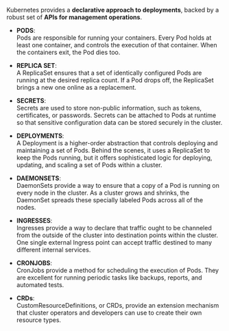 Kubernetes provides a **declarative approach to deployments**, backed by a robust set of **APIs for management operations**.

+ **PODS**:  
Pods are responsible for running your containers. Every Pod holds at least one container, and controls the execution of that container. When the containers exit, the Pod dies too.

+ **REPLICA SET**:  
A ReplicaSet ensures that a set of identically configured Pods are running at the desired replica count. If a Pod drops off, the ReplicaSet brings a new one online as a replacement.

+ **SECRETS**:  
Secrets are used to store non-public information, such as tokens, certificates, or passwords. Secrets can be attached to Pods at runtime so that sensitive configuration data can be stored securely in the cluster.

+ **DEPLOYMENTS**:  
A Deployment is a higher-order abstraction that controls deploying and maintaining a set of Pods. Behind the scenes, it uses a ReplicaSet to keep the Pods running, but it offers sophisticated logic for deploying, updating, and scaling a set of Pods within a cluster.

+ **DAEMONSETS**:  
DaemonSets provide a way to ensure that a copy of a Pod is running on every node in the cluster. As a cluster grows and shrinks, the DaemonSet spreads these specially labeled Pods across all of the nodes.

+ **INGRESSES**:  
Ingresses provide a way to declare that traffic ought to be channeled from the outside of the cluster into destination points within the cluster. One single external Ingress point can accept traffic destined to many different internal services.

+ **CRONJOBS**:  
CronJobs provide a method for scheduling the execution of Pods. They are excellent for running periodic tasks like backups, reports, and automated tests.

+ **CRDs**:  
CustomResourceDefinitions, or CRDs, provide an extension mechanism that cluster operators and developers can use to create their own resource types.
